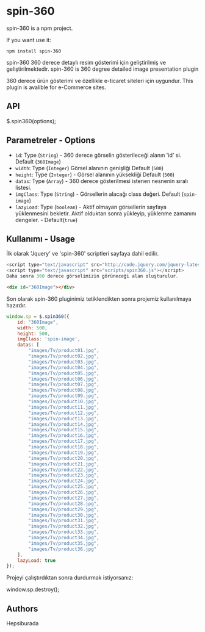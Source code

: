 # spin-360

spin-360 is a npm project.

If you want use it:

`npm install spin-360`

spin-360 360 derece detaylı resim gösterimi için geliştirilmiş ve geliştirilmektedir. spin-360 is 360 degree detailed image presentation plugin

360 derece ürün gösterimi ve özellikle e-ticaret siteleri için uygundur. This plugin is avalible for e-Commerce sites.

## API

$.spin360(options);

## Parametreler - Options

* `id`: Type (`String`) - 360 derece görselin gösterileceği alanın 'id' si. Default (`360Image`)
* `width`: Type (`Integer`) Görsel alanının genişliği Default (`500`)
* `height`: Type (`Integer`) - Görsel alanının yüksekliği Default (`500`)
* `datas`: Type (`Array`) - 360 derece gösterilmesi istenen nesnenin sıralı listesi.
* `imgClass`: Type (`String`) - Görsellerin alacağı class değeri. Default (`spin-image`)
* `lazyLoad`: Type (`boolean`) - Aktif olmayan görsellerin sayfaya yüklenmesini bekletir. Aktif olduktan sonra yükleyip, yüklenme zamanını dengeler. - Default(`true`)

## Kullanımı - Usage

İlk olarak 'Jquery' ve 'spin-360' scriptleri sayfaya dahil edilir.

```javascript
<script type="text/javascript" src="http://code.jquery.com/jquery-latest.min.js"></script>
<script type="text/javascript" src="scripts/spin360.js"></script>
Daha sonra 360 derece görselimizin görüneceği alan oluşturulur.
```

```html
<div id="360Image"></div>
```

Son olarak spin-360 pluginimiz tetiklendikten sonra projemiz kullanılmaya hazırdır.

```javascript
window.sp = $.spin360({
    id: "360Image",
    width: 500,
    height: 500,
    imgClass: 'spin-image',
    datas: [
        "images/Tv/product01.jpg",
        "images/Tv/product02.jpg",
        "images/Tv/product03.jpg",
        "images/Tv/product04.jpg",
        "images/Tv/product05.jpg",
        "images/Tv/product06.jpg",
        "images/Tv/product07.jpg",
        "images/Tv/product08.jpg",
        "images/Tv/product09.jpg",
        "images/Tv/product10.jpg",
        "images/Tv/product11.jpg",
        "images/Tv/product12.jpg",
        "images/Tv/product13.jpg",
        "images/Tv/product14.jpg",
        "images/Tv/product15.jpg",
        "images/Tv/product16.jpg",
        "images/Tv/product17.jpg",
        "images/Tv/product18.jpg",
        "images/Tv/product19.jpg",
        "images/Tv/product20.jpg",
        "images/Tv/product21.jpg",
        "images/Tv/product22.jpg",
        "images/Tv/product23.jpg",
        "images/Tv/product24.jpg",
        "images/Tv/product25.jpg",
        "images/Tv/product26.jpg",
        "images/Tv/product27.jpg",
        "images/Tv/product28.jpg",
        "images/Tv/product29.jpg",
        "images/Tv/product30.jpg",
        "images/Tv/product31.jpg",
        "images/Tv/product32.jpg",
        "images/Tv/product33.jpg",
        "images/Tv/product34.jpg",
        "images/Tv/product35.jpg",
        "images/Tv/product36.jpg"
    ],
    lazyLoad: true
});
```

Projeyi çalıştırdıktan sonra durdurmak istiyorsanız:

window.sp.destroy();
## Authors

Hepsiburada
